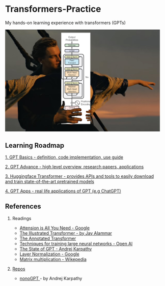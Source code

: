 # Transformers-Practice
My hands-on learning experience with transformers (GPTs)

   
<img src='gpt.png' />

## Learning Roadmap
<a href="https://github.com/Jaykef/GPT-Practice/tree/main/GPT-Basic" >1. GPT Basics - definition, code implementation, use guide</a>

<a href="https://github.com/Jaykef/GPT-Practice/tree/main/GPT-Intermediate" >2. GPT Advance - high level overview, research papers, applications </a>

<a href="https://github.com/Jaykef/GPT-Practice/edit/main/README.md#:~:text=GPT%2D-,Basic,-GPT%2DIntermediate" >3. Huggingface Transformer - provides APIs and tools to easily download and train state-of-the-art pretrained models </a>

<a href="https://github.com/Jaykef/GPT-Practice/edit/main/README.md#:~:text=GPT%2D-,Basic,-GPT%2DIntermediate" >4. GPT Apps - real life applications of GPT (e.g ChatGPT)</a>

## References
1. Readings
   <ul>
      <li><a href="https://arxiv.org/pdf/1706.03762.pdf"> Attension is All You Need - Google</a> </li>
      <li><a href="https://jalammar.github.io/illustrated-transformer/"> The Illustrated Transformer - by Jay Alammar </a> </li>
      <li><a href="http://nlp.seas.harvard.edu/2018/04/03/attention.html">The Annotated Transformer</li>
      <li><a href="https://openai.com/research/techniques-for-training-large-neural-networks"> Techniques for training large neural networks  - Open AI</li>
      <li><a href="https://karpathy.ai/stateofgpt.pdf"> The State of GPT - Andrej Karpathy</li>
      <li><a href="https://arxiv.org/pdf/1607.06450.pdf"> Layer Normalization - Google</li> 
      <li><a href="https://en.wikipedia.org/wiki/Matrix_multiplication"> Matrix multiplication - Wikepedia</li> 
   </ul>
   
   
3. Repos
   <ul>
      <li><a href="https://jalammar.github.io/illustrated-transformer/"> nonoGPT </a> - by Andrej Karpathy
   </ul>

